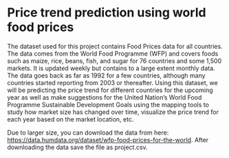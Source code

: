 # Price trend prediction using world food prices

The dataset used for this project contains Food Prices data for all countries. The data comes from the World Food Programme (WFP) and covers foods such as maize, rice, beans, fish, and sugar for 76 countries and some 1,500 markets. It is updated weekly but contains to a large extent monthly data. The data goes back as far as 1992 for a few countries, although many countries started reporting from 2003 or thereafter.
Using this dataset, we will be predicting the price trend for different countries for the upcoming year as well as make suggestions for the United Nation’s World Food Programme Sustainable Development Goals using the mapping tools to study how market size has changed over time, visualize the price trend for each year based on the market location, etc. 

Due to larger size, you can download the data from here: https://data.humdata.org/dataset/wfp-food-prices-for-the-world. After downloading the data save the file as project.csv.

